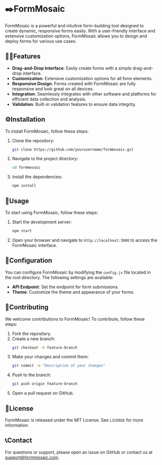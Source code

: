 # ✒️FormMosaic

FormMosaic is a powerful and intuitive form-building tool designed to create dynamic, responsive forms easily. With a user-friendly interface and extensive customization options, FormMosaic allows you to design and deploy forms for various use cases.

## 👧🏻Features
- **Drag-and-Drop Interface**: Easily create forms with a simple drag-and-drop interface.
- **Customization**: Extensive customization options for all form elements.
- **Responsive Design**: Forms created with FormMosaic are fully responsive and look great on all devices.
- **Integration**: Seamlessly integrates with other software and platforms for efficient data collection and analysis.
- **Validation**: Built-in validation features to ensure data integrity.

## ⚙️Installation

To install FormMosaic, follow these steps:

1. Clone the repository:
    ```sh
    git clone https://github.com/yourusername/formmosaic.git
    ```
2. Navigate to the project directory:
    ```sh
    cd formmosaic
    ```
3. Install the dependencies:
    ```sh
    npm install
    ```

## 🚀Usage

To start using FormMosaic, follow these steps:

1. Start the development server:
    ```sh
    npm start
    ```
2. Open your browser and navigate to `http://localhost:3000` to access the FormMosaic interface.

## 💾Configuration

You can configure FormMosaic by modifying the `config.js` file located in the root directory. The following settings are available:

- **API Endpoint**: Set the endpoint for form submissions.
- **Theme**: Customize the theme and appearance of your forms.

## 🤝Contributing

We welcome contributions to FormMosaic! To contribute, follow these steps:

1. Fork the repository.
2. Create a new branch:
    ```sh
    git checkout -b feature-branch
    ```
3. Make your changes and commit them:
    ```sh
    git commit -m "Description of your changes"
    ```
4. Push to the branch:
    ```sh
    git push origin feature-branch
    ```
5. Open a pull request on GitHub.

## 🪪License

FormMosaic is released under the MIT License. See `LICENSE` for more information.

## 📞Contact

For questions or support, please open an issue on GitHub or contact us at support@formmosaic.com.


